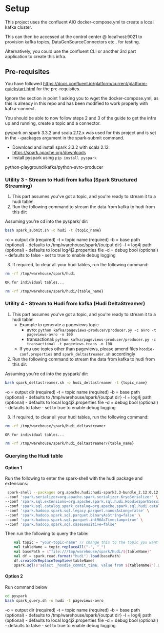 # Setup

This project uses the confluent AIO docker-compose.yml to create a local kafka cluster.

This can then be accessed at the control center @ localhost:9021 to provision kafka topics, DataGenSourceConnectors etc.. for testing. 

Alternatively, you could use the confluent CLI or another 3rd part application to create this infra.

## Pre-requisites

You have followed https://docs.confluent.io/platform/current/platform-quickstart.html for the pre-requisites.

Ignore the section in point 1 asking you to wget the docker-compose.yml, as this is already in this repo and has been modified to work properly with kafka-connect.

You should be able to now follow steps 2 and 3 of the guide to get the infra up and running, create a topic and a connector.

pyspark on spark 3.3.2 and scala 2.12.x was used for this project and is set in the --packages argument in the spark-submit command.
- Download and install spark 3.3.2 with scala 2.12: https://spark.apache.org/downloads
- Install pyspark using `pip install pyspark`

python-playground/kafka/python-avro-producer

### Utility 3 - Stream to Hudi from kafka (Spark Structured Streaming)

1. This part assumes you've got a topic, and you're ready to stream it to a hudi table!
2. Run the following command to stream the data from kafka to hudi from this dir:

Assuming you're cd into the pyspark/ dir:

```bash
bash spark_submit.sh -o hudi -t {topic_name}
```

-o = output dir (required)
-t = topic name (required)
-b = base path (optional) - defaults to /tmp/warehouse/spark/{output dir}
-l = log4j path (optional) - defaults to local log4j2.properties file
-d = debug bool (optional) - defaults to false - set to true to enable debug logging

3. If required, to clear all your hudi tables, run the following command:

```bash
rm -rf /tmp/warehouse/spark/hudi

OR for individual tables...

rm -rf /tmp/warehouse/spark/hudi/{table_name}
```

### Utility 4 - Stream to Hudi from kafka (Hudi DeltaStreamer)

1. This part assumes you've got a topic, and you're ready to stream it to a hudi table!
    - Example to generate a pageviews topic
        - avro: `python kafka/pageviews-producer/producer.py -c avro -t pageviews-avro -n 100`
        - transactional:  `python kafka/pageviews-producer/producer.py -c transactional -t pageviews-trans -n 100`
    - If you use topics other than pageviews, please amend files `hoodie-conf.properties` and `spark_deltastreamer.sh` accordingly
2. Run the following command to stream the data from kafka to hudi from this dir:

Assuming you're cd into the pyspark/ dir:

```bash
bash spark_deltastreamer.sh -o hudi_deltastreamer -t {topic_name}
```

-o = output dir (required)
-t = topic name (required)
-b = base path (optional) - defaults to /tmp/warehouse/spark/{output dir}
-l = log4j path (optional) - defaults to local log4j2.properties file
-d = debug bool (optional) - defaults to false - set to true to enable debug logging

3. If required, to clear all your hudi tables, run the following command:

```bash
rm -rf /tmp/warehouse/spark/hudi_deltastreamer

OR for individual tables...

rm -rf /tmp/warehouse/spark/hudi_deltastreamer/{table_name}
```

### Querying the Hudi table

#### Option 1
Run the following to enter the spark-shell with the hudi package and extensions:

```bash
 spark-shell --packages org.apache.hudi:hudi-spark3.3-bundle_2.12:0.12.2 \
--conf 'spark.serializer=org.apache.spark.serializer.KryoSerializer' \
--conf 'spark.sql.extensions=org.apache.spark.sql.hudi.HoodieSparkSessionExtension' \
--conf 'spark.sql.catalog.spark_catalog=org.apache.spark.sql.hudi.catalog.HoodieCatalog' \
--conf 'spark.hadoop.spark.sql.legacy.parquet.nanosAsLong=false' \
--conf 'spark.hadoop.spark.sql.parquet.binaryAsString=false' \
--conf 'spark.hadoop.spark.sql.parquet.int96AsTimestamp=true' \
--conf 'spark.hadoop.spark.sql.caseSensitive=false'
```


Then run the following to query the table:

```scala
    val topic = "your-topic-name" // change this to the topic you want to query, rest of this block should be copy paste...
    val tableName = topic.replaceAll("-", "_")
    val basePath = s"file:///tmp/warehouse/spark/hudi/${tableName}"
    val df = spark.read.format("hudi").load(basePath)
    df.createOrReplaceTempView(tableName)
    spark.sql(s"select _hoodie_commit_time, value from ${tableName}").show(false)
```

#### Option 2
Run command below

```bash
cd pyspark
bash spark_query.sh -o hudi -t pageviews-avro
```

-o = output dir (required)
-t = topic name (required)
-b = base path (optional) - defaults to /tmp/warehouse/spark/{output dir}
-l = log4j path (optional) - defaults to local log4j2.properties file
-d = debug bool (optional) - defaults to false - set to true to enable debug logging
